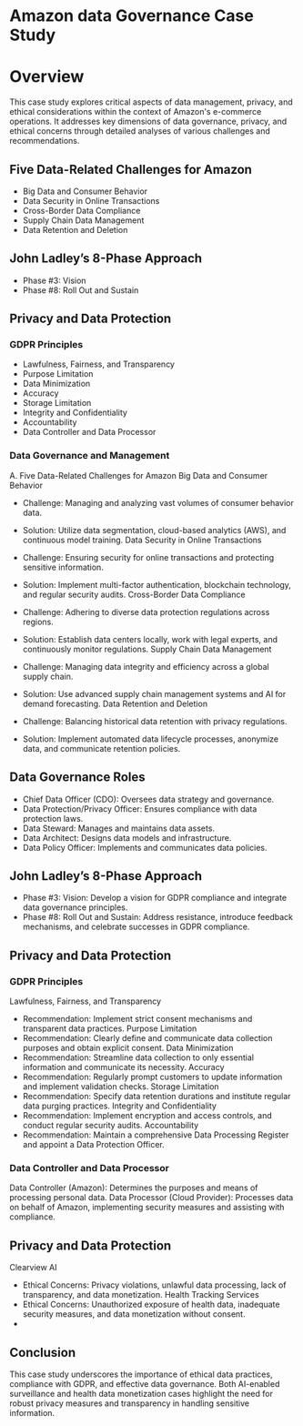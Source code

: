 # Amazon data Governance Case Study
# Overview
This case study explores critical aspects of data management, privacy, and ethical considerations within the context of Amazon's e-commerce operations. It addresses key dimensions of data governance, privacy, and ethical concerns through detailed analyses of various challenges and recommendations.


## Five Data-Related Challenges for Amazon
- Big Data and Consumer Behavior
- Data Security in Online Transactions
- Cross-Border Data Compliance
- Supply Chain Data Management
- Data Retention and Deletion
  
## John Ladley’s 8-Phase Approach
- Phase #3: Vision
- Phase #8: Roll Out and Sustain
  
## Privacy and Data Protection

### GDPR Principles
- Lawfulness, Fairness, and Transparency
- Purpose Limitation
- Data Minimization
- Accuracy
- Storage Limitation
- Integrity and Confidentiality
- Accountability
- Data Controller and Data Processor

### Data Governance and Management
A. Five Data-Related Challenges for Amazon
Big Data and Consumer Behavior

- Challenge: Managing and analyzing vast volumes of consumer behavior data.
- Solution: Utilize data segmentation, cloud-based analytics (AWS), and continuous model training.
Data Security in Online Transactions

- Challenge: Ensuring security for online transactions and protecting sensitive information.
- Solution: Implement multi-factor authentication, blockchain technology, and regular security audits.
Cross-Border Data Compliance

- Challenge: Adhering to diverse data protection regulations across regions.
- Solution: Establish data centers locally, work with legal experts, and continuously monitor regulations.
Supply Chain Data Management

- Challenge: Managing data integrity and efficiency across a global supply chain.
- Solution: Use advanced supply chain management systems and AI for demand forecasting.
Data Retention and Deletion

- Challenge: Balancing historical data retention with privacy regulations.
- Solution: Implement automated data lifecycle processes, anonymize data, and communicate retention policies.

## Data Governance Roles
- Chief Data Officer (CDO): Oversees data strategy and governance.
- Data Protection/Privacy Officer: Ensures compliance with data protection laws.
- Data Steward: Manages and maintains data assets.
- Data Architect: Designs data models and infrastructure.
- Data Policy Officer: Implements and communicates data policies.
## John Ladley’s 8-Phase Approach
- Phase #3: Vision: Develop a vision for GDPR compliance and integrate data governance principles.
- Phase #8: Roll Out and Sustain: Address resistance, introduce feedback mechanisms, and celebrate successes in GDPR compliance.

## Privacy and Data Protection
### GDPR Principles
Lawfulness, Fairness, and Transparency

- Recommendation: Implement strict consent mechanisms and transparent data practices.
Purpose Limitation
- Recommendation: Clearly define and communicate data collection purposes and obtain explicit consent.
Data Minimization
- Recommendation: Streamline data collection to only essential information and communicate its necessity.
Accuracy
- Recommendation: Regularly prompt customers to update information and implement validation checks.
Storage Limitation
- Recommendation: Specify data retention durations and institute regular data purging practices.
Integrity and Confidentiality
- Recommendation: Implement encryption and access controls, and conduct regular security audits.
Accountability
- Recommendation: Maintain a comprehensive Data Processing Register and appoint a Data Protection Officer.
  
### Data Controller and Data Processor
Data Controller (Amazon): Determines the purposes and means of processing personal data.
Data Processor (Cloud Provider): Processes data on behalf of Amazon, implementing security measures and assisting with compliance.

## Privacy and Data Protection 
Clearview AI

- Ethical Concerns: Privacy violations, unlawful data processing, lack of transparency, and data monetization.
Health Tracking Services
- Ethical Concerns: Unauthorized exposure of health data, inadequate security measures, and data monetization without consent.
- 
## Conclusion
This case study underscores the importance of ethical data practices, compliance with GDPR, and effective data governance. Both AI-enabled surveillance and health data monetization cases highlight the need for robust privacy measures and transparency in handling sensitive information.
